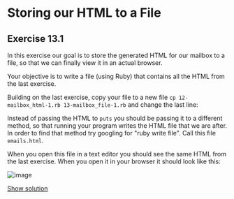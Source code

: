 # Storing our HTML to a File

## Exercise 13.1

In this exercise our goal is to store the generated HTML for our mailbox to a
file, so that we can finally view it in an actual browser.

Your objective is to write a file (using Ruby) that contains all the HTML
from the last exercise.

Building on the last exercise, copy your file to a new file `cp 12-mailbox_html-1.rb
13-mailbox_file-1.rb`  and change the last line:

Instead of passing the HTML to `puts` you should be passing it to a different
method, so that running your program writes the HTML file that we are after.
In order to find that method try googling for "ruby write file". Call this
file `emails.html`.

When you open this file in a text editor you should see the same HTML from
the last exercise. When you open it in your browser it should look like this:

![image](https://cloud.githubusercontent.com/assets/2208/5602614/5ac2058c-935a-11e4-9c01-7ff9ec3b66cb.png)

<a href="/solutions/13-mailbox_file-1.rb" class="solution">Show solution</a>
